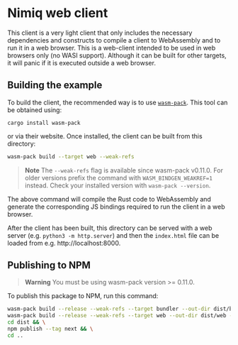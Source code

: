 # Nimiq web client

This client is a very light client that only includes the necessary dependencies and constructs
to compile a client to WebAssembly and to run it in a web browser. This is a web-client intended
to be used in web browsers only (no WASI support). Although it can be built for other targets,
it will panic if it is executed outside a web browser.

## Building the example

To build the client, the recommended way is to use [`wasm-pack`](https://rustwasm.github.io/wasm-pack/). This tool can be obtained using:

```
cargo install wasm-pack
```

or via their website. Once installed, the client can be built from this directory:

```bash
wasm-pack build --target web --weak-refs
```

> **Note**
> The `--weak-refs` flag is available since wasm-pack v0.11.0.
> For older versions prefix the command with `WASM_BINDGEN_WEAKREF=1` instead.
> Check your installed version with `wasm-pack --version`.

The above command will compile the Rust code to WebAssembly and generate the corresponding JS
bindings required to run the client in a web browser.

After the client has been built, this directory can be served with a web server
(e.g. `python3 -m http.server`) and then the `index.html` file can be loaded from e.g. http://localhost:8000.

## Publishing to NPM

> **Warning**
> You must be using wasm-pack version >= 0.11.0.

To publish this package to NPM, run this command:

```bash
wasm-pack build --release --weak-refs --target bundler --out-dir dist/bundler --out-name index && \
wasm-pack build --release --weak-refs --target web --out-dir dist/web --out-name index && \
cd dist && \
npm publish --tag next && \
cd ..
```
